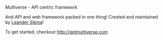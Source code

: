 Multiverse - API centric framework

And API and web framework packed in one thing! Created and maintained by <a href="http://leandersikma.com" title="Leander Sikma | Web and App developer">Leander Sikma</a>! 

To get started, checkout <a href="http://getmultiverse.com" title="Get Multiverse">http://getmultiverse.com</a>